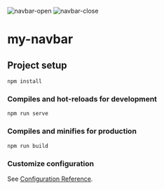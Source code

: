 ![navbar-open](https://user-images.githubusercontent.com/62938641/124675281-12302200-dec5-11eb-875f-e6f13dcfaa6e.png)
![navbar-close](https://user-images.githubusercontent.com/62938641/124675306-207e3e00-dec5-11eb-816a-5ba1e8b04f54.png)

# my-navbar

## Project setup
```
npm install
```

### Compiles and hot-reloads for development
```
npm run serve
```

### Compiles and minifies for production
```
npm run build
```

### Customize configuration
See [Configuration Reference](https://cli.vuejs.org/config/).
